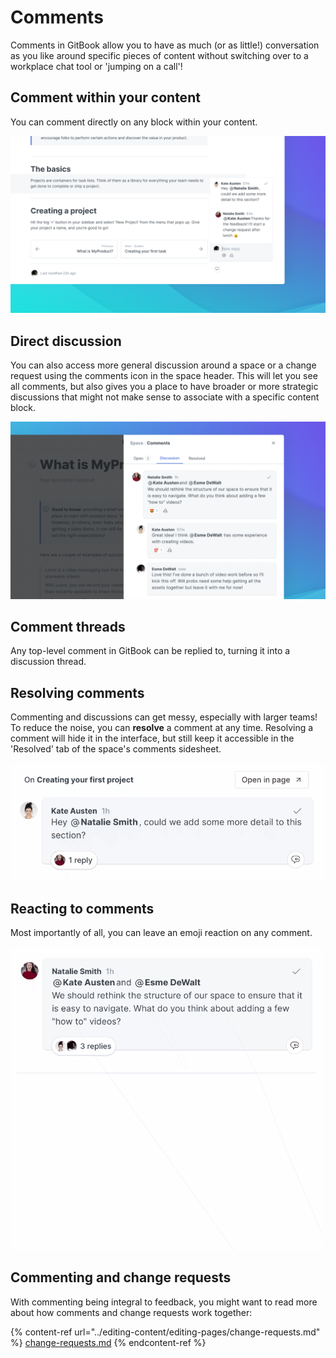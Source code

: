 # Comments

Comments in GitBook allow you to have as much (or as little!) conversation as you like around specific pieces of content without switching over to a workplace chat tool or 'jumping on a call'!

## Comment within your content <a href="comment-within-your-content" id="comment-within-your-content"></a>

You can comment directly on any block within your content.

![](<../.gitbook/assets/Comment On Block (1).png>)

## Direct discussion

You can also access more general discussion around a space or a change request using the comments icon in the space header. This will let you see all comments, but also gives you a place to have broader or more strategic discussions that might not make sense to associate with a specific content block.

![](<../.gitbook/assets/Direct Discussion.png>)

## Comment threads

Any top-level comment in GitBook can be replied to, turning it into a discussion thread.

## Resolving comments

Commenting and discussions can get messy, especially with larger teams! To reduce the noise, you can **resolve** a comment at any time. Resolving a comment will hide it in the interface, but still keep it accessible in the 'Resolved' tab of the space's comments sidesheet.

![](<../.gitbook/assets/Resolve Comment.gif>)

## Reacting to comments

Most importantly of all, you can leave an emoji reaction on any comment.

![](<../.gitbook/assets/Comment React.gif>)

## Commenting and change requests

With commenting being integral to feedback, you might want to read more about how comments and change requests work together:

{% content-ref url="../editing-content/editing-pages/change-requests.md" %}
[change-requests.md](../editing-content/editing-pages/change-requests.md)
{% endcontent-ref %}
